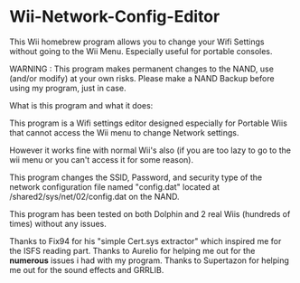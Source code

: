 # Wii-Network-Config-Editor
This Wii homebrew program allows you to change your Wifi Settings without going to the Wii Menu. Especially useful for portable consoles.

WARNING : This program makes permanent changes to the NAND, use (and/or modify) at your own risks.
Please make a NAND Backup before using my program, just in case.

What is this program and what it does:

This program is a Wifi settings editor designed especially for Portable Wiis that cannot access the Wii menu to change Network settings.

However it works fine with normal Wii's also (if you are too lazy to go to the wii menu or you can't access it for some reason).

This program changes the SSID, Password, and security type of the network configuration file named "config.dat" located at /shared2/sys/net/02/config.dat on the NAND.

This program has been tested on both Dolphin and 2 real Wiis (hundreds of times) without any issues.
	
	
Thanks to Fix94 for his "simple Cert.sys extractor" which inspired me for the ISFS reading part.
Thanks to Aurelio for helping me out for the **numerous** issues i had with my program.
Thanks to Supertazon for helping me out for the sound effects and GRRLIB.
